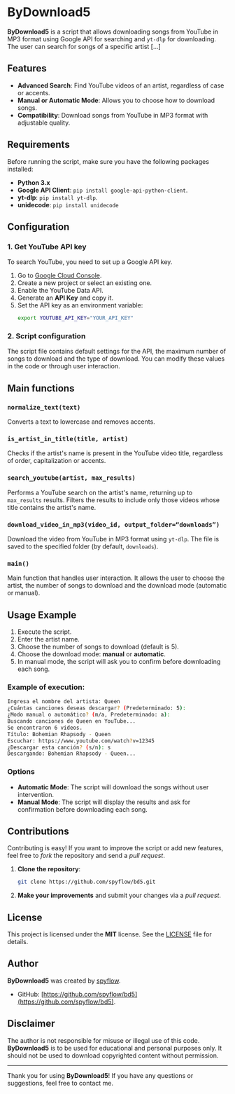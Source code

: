 # ByDownload5

**ByDownload5** is a script that allows downloading songs from YouTube in MP3 format using Google API for searching and `yt-dlp` for downloading. The user can search for songs of a specific artist [...]

## Features

- **Advanced Search**: Find YouTube videos of an artist, regardless of case or accents.
- **Manual or Automatic Mode**: Allows you to choose how to download songs.
- **Compatibility**: Download songs from YouTube in MP3 format with adjustable quality.

## Requirements

Before running the script, make sure you have the following packages installed:

- **Python 3.x**
- **Google API Client**: `pip install google-api-python-client`.
- **yt-dlp**: `pip install yt-dlp`.
- **unidecode**: `pip install unidecode`

## Configuration

### 1. Get YouTube API key
To search YouTube, you need to set up a Google API key.

1. Go to [Google Cloud Console](https://console.developers.google.com/).
2. Create a new project or select an existing one.
3. Enable the YouTube Data API.
4. Generate an **API Key** and copy it.
5. Set the API key as an environment variable:
    ```bash
    export YOUTUBE_API_KEY="YOUR_API_KEY"
    ```

### 2. Script configuration
The script file contains default settings for the API, the maximum number of songs to download and the type of download. You can modify these values in the code or through user interaction.

## Main functions

### `normalize_text(text)`
Converts a text to lowercase and removes accents.

### `is_artist_in_title(title, artist)`
Checks if the artist's name is present in the YouTube video title, regardless of order, capitalization or accents.

### `search_youtube(artist, max_results)`
Performs a YouTube search on the artist's name, returning up to `max_results` results. Filters the results to include only those videos whose title contains the artist's name.

### `download_video_in_mp3(video_id, output_folder=“downloads”)`
Download the video from YouTube in MP3 format using `yt-dlp`. The file is saved to the specified folder (by default, `downloads`).

### `main()`
Main function that handles user interaction. It allows the user to choose the artist, the number of songs to download and the download mode (automatic or manual).

## Usage Example

1. Execute the script.
2. Enter the artist name.
3. Choose the number of songs to download (default is 5).
4. Choose the download mode: **manual** or **automatic**.
5. In manual mode, the script will ask you to confirm before downloading each song.

### Example of execution:

```bash
Ingresa el nombre del artista: Queen
¿Cuántas canciones deseas descargar? (Predeterminado: 5): 
¿Modo manual o automático? (m/a, Predeterminado: a): 
Buscando canciones de Queen en YouTube...
Se encontraron 6 videos.
Título: Bohemian Rhapsody - Queen
Escuchar: https://www.youtube.com/watch?v=12345
¿Descargar esta canción? (s/n): s
Descargando: Bohemian Rhapsody - Queen...
```

### Options

- **Automatic Mode**: The script will download the songs without user intervention.
- **Manual Mode**: The script will display the results and ask for confirmation before downloading each song.

## Contributions

Contributing is easy! If you want to improve the script or add new features, feel free to *fork* the repository and send a *pull request*. 

1. **Clone the repository**:
    ```bash
    git clone https://github.com/spyflow/bd5.git
    ```
2. **Make your improvements** and submit your changes via a *pull request*.

## License

This project is licensed under the **MIT** license. See the [LICENSE](LICENSE) file for details.

## Author

**ByDownload5** was created by [spyflow](https://github.com/spyflow).

- GitHub: [https://github.com/spyflow/bd5](https://github.com/spyflow/bd5).

## Disclaimer

The author is not responsible for misuse or illegal use of this code. **ByDownload5** is to be used for educational and personal purposes only. It should not be used to download copyrighted content without permission.

---

Thank you for using **ByDownload5**! If you have any questions or suggestions, feel free to contact me.
